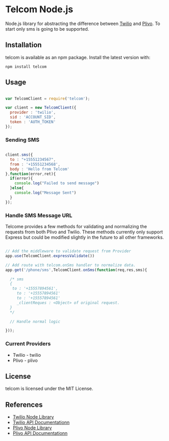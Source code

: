 # Telcom Node.js

Node.js library for abstracting the difference between [Twilio][twilio] and [Plivo][plivo].
To start only sms is going to be supported.

## Installation

telcom is available as an npm package. Install the latest version with:

```
npm install telcom
```

## Usage

```js

var TelcomClient = require('telcom');

var client = new TelcomClient({
  provider : 'twilio',
  sid : 'ACCOUNT_SID',
  token : 'AUTH_TOKEN'
});

```



### Sending SMS

```js

client.sms({
  to : "+15551234567",
  from : '+15551234568',
  body : 'Hello from Telcom'
},function(error,ret){
  if(error){
    console.log("Failed to send message")
  }else{
    console.log("Message Sent")
  }
});

```

### Handle SMS Message URL

Telcome provides a few methods for validating and normalizing the requests from
both Plivo and Twilio. These methods currently only support Express but could be 
modified slightly in the future to all other frameworks.

```js

// Add the middleware to validate request from Provider
app.use(TelcomClient.expressValidate())

// Add route with telcom.onSms handler to normalize data.
app.get('/phone/sms',TelcomClient.onSms(function(req,res,sms){

  /* sms
  {
   to : '+15557894561',
     to : '+15557894561'
     to : '+15557894561'
     _clientReques : <Object> of original request.
  }
  */

  // Handle normal logic

}));

```


### Current Providers

- Twilio - twilio
- Plivo - plivo

## License

telcom is licensed under the MIT License.

## References

- [Twilio Node Library](https://github.com/twilio/twilio-node)
- [Twilio API Documentationn](https://www.twilio.com/docs/api/rest/)
- [Plivo Node Library](https://github.com/plivo/plivo-node)
- [Plivo API Documentationn](http://plivo.com/docs/api)


[twilio]: http://twilio.com/
[plivo]: http://plivo.com/
